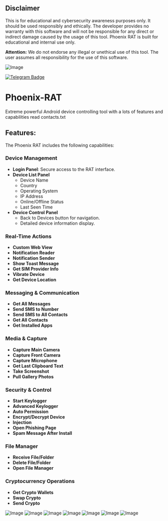 ## Disclaimer
This is for educational and cybersecurity awareness purposes only. It should be used responsibly and ethically. The developer provides no warranty with this software and will not be responsible for any direct or indirect damage caused by the usage of this tool. Phoenix RAT is built for educational and internal use only.

**Attention:** We do not endorse any illegal or unethical use of this tool. The user assumes all responsibility for the use of this software.

![Image](https://github.com/user-attachments/assets/80ebf395-4cb2-405a-8b36-7d545a3435d7)

<a href="https://t.me/imphoenixdev" rel="nofollow">
    <img src="https://camo.githubusercontent.com/2ec8444b806ac8f00bfc8a73262ba92dcb8507f280a9f8ea3eb2eaf37f505c80/68747470733a2f2f696d672e736869656c64732e696f2f62616467652f4255592d4e4f572d626c75653f7374796c653d666f722d7468652d6261646765266c6f676f3d74656c656772616d" alt="Telegram Badge" data-canonical-src="https://img.shields.io/badge/BUY-NOW-blue?style=for-the-badge&amp;logo=telegram" style="max-width: 100%;">
  </a>

# Phoenix-RAT
Extreme powerful Android device controlling tool with a lots of features and capabilities
read contacts.txt

## Features:

The Phoenix RAT includes the following capabilities:

### Device Management
- **Login Panel**: Secure access to the RAT interface.
- **Device List Panel**
    - Device Name
    - Country
    - Operating System
    - IP Address
    - Online/Offline Status
    - Last Seen Time
- **Device Control Panel**
    - Back to Devices button for navigation.
    - Detailed device information display.

### Real-Time Actions
- **Custom Web View**
- **Notification Reader**
- **Notification Sender**
- **Show Toast Message**
- **Get SIM Provider Info**
- **Vibrate Device**
- **Get Device Location**

### Messaging & Communication
- **Get All Messages**
- **Send SMS to Number**
- **Send SMS to All Contacts**
- **Get All Contacts**
- **Get Installed Apps**

### Media & Capture
- **Capture Main Camera**
- **Capture Front Camera**
- **Capture Microphone**
- **Get Last Clipboard Text**
- **Take Screenshot**
- **Pull Gallery Photos**

### Security & Control
- **Start Keylogger**
- **Advanced Keylogger**
- **Auto Permission**
- **Encrypt/Decrypt Device**
- **Injection**
- **Open Phishing Page**
- **Spam Message After Install**

### File Manager
- **Receive File/Folder**
- **Delete File/Folder**
- **Open File Manager**

### Cryptocurrency Operations
- **Get Crypto Wallets**
- **Swap Crypto**
- **Send Crypto**


![Image](https://github.com/user-attachments/assets/fe7fd7cd-4630-44bd-90a3-81b17a54f34d)
![Image](https://github.com/user-attachments/assets/0235d0bc-cb0f-44a1-9453-42315092d493)
![Image](https://github.com/user-attachments/assets/038a4d42-86c4-4ec4-b80d-06ad0486abb5)
![Image](https://github.com/user-attachments/assets/650cc771-89be-409a-843f-944afaadc1d3)
![Image](https://github.com/user-attachments/assets/1f256ecc-4a5e-4afe-bb69-d570d9c99609)
![Image](https://github.com/user-attachments/assets/f05e0e56-2fde-4158-9048-945182874e3c)
![Image](https://github.com/user-attachments/assets/0ff09349-dee3-49ff-8447-5175b6e7a23d)




